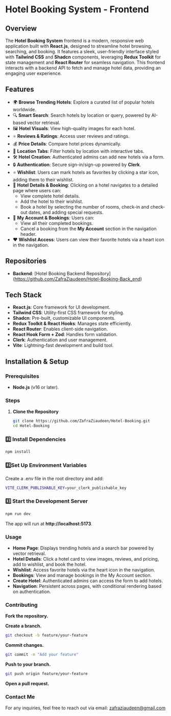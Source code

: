 # Hotel Booking System - Frontend

## Overview
The **Hotel Booking System** frontend is a modern, responsive web application built with **React.js**, designed to streamline hotel browsing, searching, and booking. It features a sleek, user-friendly interface styled with **Tailwind CSS** and **Shadcn** components, leveraging **Redux Toolkit** for state management and **React Router** for seamless navigation. This frontend interacts with a backend API to fetch and manage hotel data, providing an engaging user experience.

## Features
- 🌍 **Browse Trending Hotels**: Explore a curated list of popular hotels worldwide.  
- 🔍 **Smart Search**: Search hotels by location or query, powered by AI-based vector retrieval.  
- 🖼️ **Hotel Visuals**: View high-quality images for each hotel.  
- ⭐ **Reviews & Ratings**: Access user reviews and ratings.  
- 💰 **Price Details**: Compare hotel prices dynamically.  
- 📍 **Location Tabs**: Filter hotels by location with interactive tabs.  
- 🛠️ **Hotel Creation**: Authenticated admins can add new hotels via a form.  
- 🔒 **Authentication**: Secure sign-in/sign-up powered by **Clerk**.
- ⭐ **Wishlist**: Users can mark hotels as favorites by clicking a star icon, adding them to their wishlist.  
- 🏨 **Hotel Details & Booking**: Clicking on a hotel navigates to a detailed page where users can:  
  - View complete hotel details.  
  - Add the hotel to their wishlist.  
  - Book a hotel by selecting the number of rooms, check-in and check-out dates, and adding special requests.  
- 📌 **My Account & Bookings**: Users can:  
  - View all their completed bookings.  
  - Cancel a booking from the **My Account** section in the navigation header.  
- ❤️ **Wishlist Access**: Users can view their favorite hotels via a heart icon in the navigation.  

## Repositories
- **Backend**: [Hotel Booking Backend Repository] (https://github.com/ZafraZiaudeen/Hotel-Booking-Back_end)

## Tech Stack
- **React.js**: Core framework for UI development.  
- **Tailwind CSS**: Utility-first CSS framework for styling.  
- **Shadcn**: Pre-built, customizable UI components.  
- **Redux Toolkit & React Hooks**: Manages state efficiently.  
- **React Router**: Enables client-side navigation.  
- **React Hook Form + Zod**: Handles form validation.  
- **Clerk**: Authentication and user management.  
- **Vite**: Lightning-fast development and build tool.  

## Installation & Setup
### Prerequisites
- **Node.js** (v16 or later).

### Steps
1. **Clone the Repository**
   ```sh
   git clone https://github.com/ZafraZiaudeen/Hotel-Booking.git
   cd Hotel-Booking

### 2️⃣ Install Dependencies
```sh
npm install
```

### 2️⃣Set Up Environment Variables
Create a .env file in the root directory and add:
```sh
VITE_CLERK_PUBLISHABLE_KEY=your_clerk_publishable_key
```

### 3️⃣ Start the Development Server
```sh
npm run dev
```

The app will run at **http://localhost:5173**.

### Usage
- **Home Page**: Displays trending hotels and a search bar powered by vector retrieval.
- **Hotel Details**: Click a hotel card to view images, reviews, and pricing, add to wishlist, and book the hotel.
- **Wishlist**: Access favorite hotels via the heart icon in the navigation.
- **Bookings**: View and manage bookings in the My Account section.
- **Create Hotel**: Authenticated admins can access the form to add hotels.
- **Navigation**: Persistent across pages, with conditional rendering based on authentication.

### Contributing
**Fork the repository.**

**Create a branch.**
```sh
git checkout -b feature/your-feature
```

**Commit changes.**
```sh
git commit -m "Add your feature"
```

**Push to your branch.**
```sh
git push origin feature/your-feature
```

**Open a pull request.**

### Contact Me
For any inquiries, feel free to reach out via email:
zafraziaudeen@gmail.com
